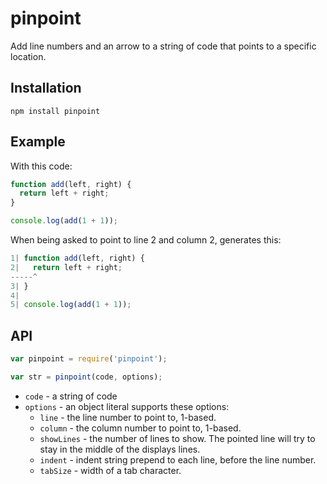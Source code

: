 # pinpoint

Add line numbers and an arrow to a string of code that points to a specific location.

## Installation

	npm install pinpoint

## Example

With this code:

```javascript
function add(left, right) {
  return left + right;
}

console.log(add(1 + 1));
```

When being asked to point to line 2 and column 2, generates this:

```javascript
1| function add(left, right) {
2|   return left + right;
-----^
3| }
4|
5| console.log(add(1 + 1));
```
## API

```javascript
var pinpoint = require('pinpoint');

var str = pinpoint(code, options);
```

* `code` - a string of code
* `options` - an object literal supports these options:
	* `line` - the line number to point to, 1-based.
	* `column` - the column number to point to, 1-based.
	* `showLines` - the number of lines to show. The pointed line will try to stay in the middle of the displays lines.
	* `indent` - indent string prepend to each line, before the line number.
	* `tabSize` - width of a tab character.